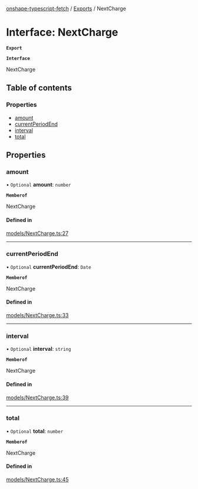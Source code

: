 [onshape-typescript-fetch](../README.md) / [Exports](../modules.md) / NextCharge

# Interface: NextCharge

**`Export`**

**`Interface`**

NextCharge

## Table of contents

### Properties

- [amount](NextCharge.md#amount)
- [currentPeriodEnd](NextCharge.md#currentperiodend)
- [interval](NextCharge.md#interval)
- [total](NextCharge.md#total)

## Properties

### amount

• `Optional` **amount**: `number`

**`Memberof`**

NextCharge

#### Defined in

[models/NextCharge.ts:27](https://github.com/toebes/onshape-typescript-fetch/blob/3e11ae1/models/NextCharge.ts#L27)

___

### currentPeriodEnd

• `Optional` **currentPeriodEnd**: `Date`

**`Memberof`**

NextCharge

#### Defined in

[models/NextCharge.ts:33](https://github.com/toebes/onshape-typescript-fetch/blob/3e11ae1/models/NextCharge.ts#L33)

___

### interval

• `Optional` **interval**: `string`

**`Memberof`**

NextCharge

#### Defined in

[models/NextCharge.ts:39](https://github.com/toebes/onshape-typescript-fetch/blob/3e11ae1/models/NextCharge.ts#L39)

___

### total

• `Optional` **total**: `number`

**`Memberof`**

NextCharge

#### Defined in

[models/NextCharge.ts:45](https://github.com/toebes/onshape-typescript-fetch/blob/3e11ae1/models/NextCharge.ts#L45)
